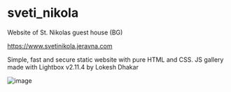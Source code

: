# sveti_nikola
Website of St. Nikolas guest house (BG)

https://www.svetinikola.jeravna.com

Simple, fast and secure static website with pure HTML and CSS. 
JS gallery made with Lightbox v2.11.4 by Lokesh Dhakar

![image](https://github.com/nikolay-st-d/sveti_nikola/assets/126271396/529ad1a1-6679-41c4-a86d-4a32e2a46a84)
